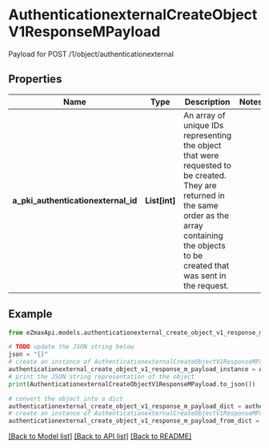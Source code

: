 # AuthenticationexternalCreateObjectV1ResponseMPayload

Payload for POST /1/object/authenticationexternal

## Properties

Name | Type | Description | Notes
------------ | ------------- | ------------- | -------------
**a_pki_authenticationexternal_id** | **List[int]** | An array of unique IDs representing the object that were requested to be created.  They are returned in the same order as the array containing the objects to be created that was sent in the request. | 

## Example

```python
from eZmaxApi.models.authenticationexternal_create_object_v1_response_m_payload import AuthenticationexternalCreateObjectV1ResponseMPayload

# TODO update the JSON string below
json = "{}"
# create an instance of AuthenticationexternalCreateObjectV1ResponseMPayload from a JSON string
authenticationexternal_create_object_v1_response_m_payload_instance = AuthenticationexternalCreateObjectV1ResponseMPayload.from_json(json)
# print the JSON string representation of the object
print(AuthenticationexternalCreateObjectV1ResponseMPayload.to_json())

# convert the object into a dict
authenticationexternal_create_object_v1_response_m_payload_dict = authenticationexternal_create_object_v1_response_m_payload_instance.to_dict()
# create an instance of AuthenticationexternalCreateObjectV1ResponseMPayload from a dict
authenticationexternal_create_object_v1_response_m_payload_from_dict = AuthenticationexternalCreateObjectV1ResponseMPayload.from_dict(authenticationexternal_create_object_v1_response_m_payload_dict)
```
[[Back to Model list]](../README.md#documentation-for-models) [[Back to API list]](../README.md#documentation-for-api-endpoints) [[Back to README]](../README.md)



